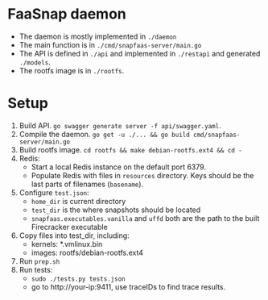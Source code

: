 # FaaSnap daemon
- The daemon is mostly implemented in `./daemon`
- The main function is in `./cmd/snapfaas-server/main.go`
- The API is defined in `./api` and implemented in `./restapi` and generated `./models`.
- The rootfs image is in `./rootfs`.

# Setup
1. Build API. `go swagger generate server -f api/swagger.yaml`.
1. Compile the daemon. `go get -u ./... && go build cmd/snapfaas-server/main.go`
2. Build rootfs image. `cd rootfs && make debian-rootfs.ext4 && cd -`
3. Redis:
    - Start a local Redis instance on the default port 6379.
    - Populate Redis with files in `resources` directory. Keys should be the last parts of filenames (`basename`).
4. Configure `test.json`:
    - `home_dir` is current directory
    - `test_dir` is the where snapshots should be located
    - `snapfaas.executables.vanilla` and `uffd` both are the path to the built Firecracker executable
5. Copy files into test_dir, including:
    - kernels: *.vmlinux.bin
    - images: rootfs/debian-rootfs.ext4
6. Run `prep.sh`
7. Run tests:
    - `sudo ./tests.py tests.json`
    - go to http://your-ip:9411, use traceIDs to find trace results.
